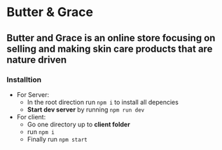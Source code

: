 # Butter & Grace

## Butter and Grace is an online store focusing on selling and making skin care products that are nature driven 

### Installtion
- For Server:
    - In the root direction run `npm i` to install all depencies
    - **Start dev server** by running `npm run dev`
- For client:
    - Go one directory up to **client folder**
    - run `npm i` 
    - Finally run `npm start`
